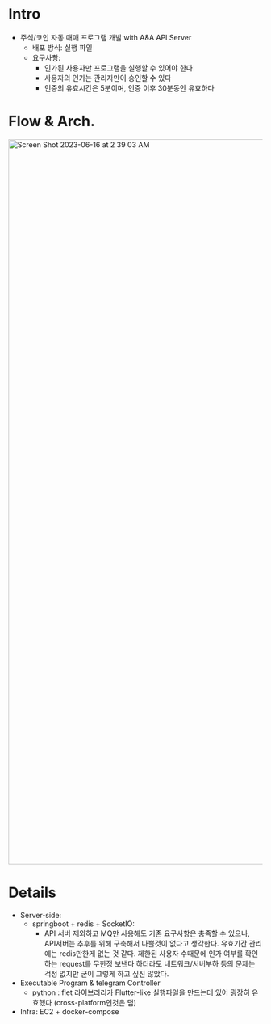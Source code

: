 # Intro

- 주식/코인 자동 매매 프로그램 개발 with A&A API Server
  - 배포 방식: 실행 파일
  - 요구사항:
    - 인가된 사용자만 프로그램을 실행할 수 있어야 한다
    - 사용자의 인가는 관리자만이 승인할 수 있다
    - 인증의 유효시간은 5분이며, 인증 이후 30분동안 유효하다

# Flow & Arch.

<img width="1434" alt="Screen Shot 2023-06-16 at 2 39 03 AM" src="https://github.com/S-hayeon/archive/assets/25574165/a009f0ee-04b7-4054-a4b8-553289a26bf2">

# Details

- Server-side:
  - springboot + redis  + SocketIO: 
    - API 서버 제외하고 MQ만 사용해도 기존 요구사항은 충족할 수 있으나, API서버는 추후를 위해 구축해서 나쁠것이 없다고 생각한다. 유효기간 관리에는 redis만한게 없는 것 같다. 제한된 사용자 수때문에 인가 여부를 확인하는 request를 무한정 보낸다 하더라도 네트워크/서버부하 등의 문제는 걱정 없지만 굳이 그렇게 하고 싶진 않았다. 
- Executable Program & telegram Controller
  - python : flet 라이브러리가 Flutter-like 실행파일을 만드는데 있어 굉장히 유효했다 (cross-platform인것은 덤) 
- Infra: EC2 + docker-compose



